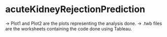 # acuteKidneyRejectionPrediction
-> Plot1 and Plot2 are the plots representing the analysis done.
-> .twb files are the worksheets containing the code done using Tableau.

